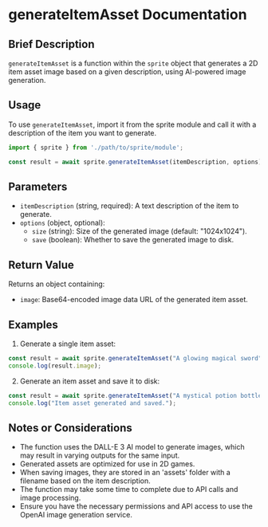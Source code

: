 # generateItemAsset Documentation

## Brief Description
`generateItemAsset` is a function within the `sprite` object that generates a 2D item asset image based on a given description, using AI-powered image generation.

## Usage
To use `generateItemAsset`, import it from the sprite module and call it with a description of the item you want to generate.

```javascript
import { sprite } from './path/to/sprite/module';

const result = await sprite.generateItemAsset(itemDescription, options);
```

## Parameters
- `itemDescription` (string, required): A text description of the item to generate.
- `options` (object, optional):
  - `size` (string): Size of the generated image (default: "1024x1024").
  - `save` (boolean): Whether to save the generated image to disk.

## Return Value
Returns an object containing:
- `image`: Base64-encoded image data URL of the generated item asset.

## Examples

1. Generate a single item asset:
```javascript
const result = await sprite.generateItemAsset("A glowing magical sword");
console.log(result.image);
```

2. Generate an item asset and save it to disk:
```javascript
const result = await sprite.generateItemAsset("A mystical potion bottle", { save: true });
console.log("Item asset generated and saved.");
```

## Notes or Considerations
- The function uses the DALL-E 3 AI model to generate images, which may result in varying outputs for the same input.
- Generated assets are optimized for use in 2D games.
- When saving images, they are stored in an 'assets' folder with a filename based on the item description.
- The function may take some time to complete due to API calls and image processing.
- Ensure you have the necessary permissions and API access to use the OpenAI image generation service.